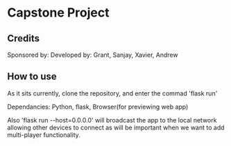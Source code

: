 # Capstone Project

## Credits

Sponsored by: 
Developed by: Grant, Sanjay, Xavier, Andrew

## How to use

As it sits currently, clone the repository, and enter the commad 'flask run'

Dependancies: Python, flask, Browser(for previewing web app)

Also 'flask run --host=0.0.0.0' will broadcast the app to the local network allowing other devices to connect as will be important when we want to add multi-player functionality.
